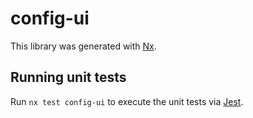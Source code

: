 # config-ui

This library was generated with [Nx](https://nx.dev).

## Running unit tests

Run `nx test config-ui` to execute the unit tests via [Jest](https://jestjs.io).
